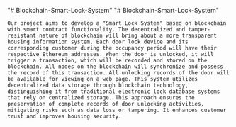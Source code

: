 "# Blockchain-Smart-Lock-System" 
"# Blockchain-Smart-Lock-System" 

    Our project aims to develop a "Smart Lock System" based on blockchain with smart contract functionality. The decentralized and tamper-resistant nature of blockchain will bring about a more transparent housing information system. Each door lock device and its corresponding customer during the occupancy period will have their respective Ethereum addresses. When the door is unlocked, it will trigger a transaction, which will be recorded and stored on the blockchain. All nodes on the blockchain will synchronize and possess the record of this transaction. All unlocking records of the door will be available for viewing on a web page. This system utilizes decentralized data storage through blockchain technology, distinguishing it from traditional electronic lock database systems that rely on centralized storage. This approach ensures the preservation of complete records of door unlocking activities, mitigating risks such as data loss or tampering. It enhances customer trust and improves housing security. 
